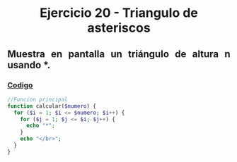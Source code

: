 <div align="center">

# Ejercicio 20 - Triangulo de asteriscos 

<div align="justify">

## Muestra en pantalla un triángulo de altura n usando *.
   


### [Codigo](https://github.com/ATPRodriguez/AED/tree/main/Elementos-basicos-en-php/src/public/Ejercicio20)
```php
//Funcion principal
function calcular($numero) {
  for ($i = 1; $i <= $numero; $i++) {
    for ($j = 1; $j <= $i; $j++) {
      echo "*";
    }
    echo "</br>";
  }
}
```

</div>

</div>